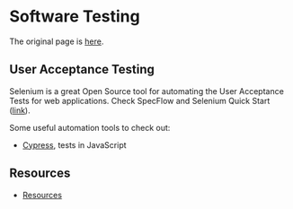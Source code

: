 # Software Testing

The original page is [here](https://sites.google.com/site/alensit/sdlc/software-testing).

## User Acceptance Testing

Selenium is a great Open Source tool for automating the User Acceptance Tests for web applications.
Check SpecFlow and Selenium Quick Start ([link](http://alensiljak.blogspot.com/2011/07/specflow-and-selenium-quick-start.html)).

Some useful automation tools to check out:

- [Cypress](https://www.cypress.io/), tests in JavaScript

## Resources

- [Resources](resources)
